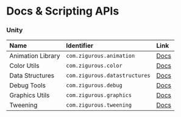 # Docs & Scripting APIs

### Unity

| Name              | Identifier                    | Link                                                          |
|:------------------|:------------------------------|:--------------------------------------------------------------|
| Animation Library | `com.zigurous.animation`      | [Docs](https://docs.zigurous.com/com.zigurous.animation)      |
| Color Utils       | `com.zigurous.color`          | [Docs](https://docs.zigurous.com/com.zigurous.color)          |
| Data Structures   | `com.zigurous.datastructures` | [Docs](https://docs.zigurous.com/com.zigurous.datastructures) |
| Debug Tools       | `com.zigurous.debug`          | [Docs](https://docs.zigurous.com/com.zigurous.debug)          |
| Graphics Utils    | `com.zigurous.graphics`       | [Docs](https://docs.zigurous.com/com.zigurous.graphics)       |
| Tweening          | `com.zigurous.tweening`       | [Docs](https://docs.zigurous.com/com.zigurous.tweening)       |
